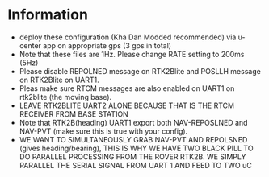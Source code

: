# Information
  - deploy these configuration (Kha Dan Modded recommended) via u-center app on appropriate gps (3 gps in total)
  - Note that these files are 1Hz. Please change RATE setting to 200ms (5Hz)
  - Please disable REPOLNED message on RTK2Blite and POSLLH message on RTK2Blite on UART1.
  - Pleas make sure RTCM messages are also enabled on UART1 on rtk2blite (the moving base).
  - LEAVE RTK2BLITE UART2 ALONE BECAUSE THAT IS THE RTCM RECEIVER FROM BASE STATION
  - Note that RTK2B(heading) UART1 export both NAV-REPOSLNED and NAV-PVT (make sure this is true with your config).
  - WE WANT TO SIMULTANEOUSLY GRAB NAV-PVT AND REPOLSNED (gives heading/bearing), THIS IS WHY WE HAVE TWO BLACK PILL TO DO PARALLEL PROCESSING FROM THE ROVER RTK2B. WE SIMPLY PARALLEL THE SERIAL SIGNAL FROM UART 1 AND FEED TO TWO uC
